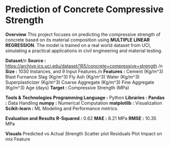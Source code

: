 # Prediction of Concrete Compressive Strength

**Overview**
This project focuses on predicting the compressive strength of concrete based on its material composition using **MULTIPLE LINEAR REGRESSION**. The model is trained on a real world dataset from UCI, simulating a practical applications in civil engineering and material testing.

**Dataset**/n
**Source :** https://archive.ics.uci.edu/dataset/165/concrete+compressive+strength  /n
**Size :** 1030 Instances, and 9 Input Features./n
**Features :**
     Cement (Kg/m^3)
     Blast Furnance Slag (Kg/m^3)
     Fly Ash (Kg/m^3)
     Water (Kg/m^3)
     Superplasticizer (Kg/m^3)
     Coarse Aggregate (Kg/m^3)
     Fine Aggregate (Kg/m^3)
     Age (days)
     **Target :** Compressive Strength (MPa)

**Tools & Technologies**
**Programming Language :** Python
**Libraries :**
    **Pandas :** Data Handling
    **numpy :** Numerical Computation
    **matplotlib :** Visualization
    **Scikit-learn :** ML Modeling and Performance metrics.

**Evaluation and Results**
**R-Squared :** 0.62
**MAE :** 8.21 MPa
**RMSE :** 10.35 MPa

**Visuals**
Predicted vs Actual Strength Scatter plot
Residuals Plot
Impact on mix Feature



